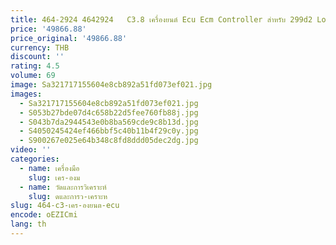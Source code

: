```yaml
---
title: 464-2924 4642924   C3.8 เครื่องยนต์ Ecu Ecm Controller สําหรับ 299d2 Loader
price: '49866.88'
price_original: '49866.88'
currency: THB
discount: ''
rating: 4.5
volume: 69
image: Sa321717155604e8cb892a51fd073ef021.jpg
images:
  - Sa321717155604e8cb892a51fd073ef021.jpg
  - S053b27bde07d4c658b22d5fee760fb88j.jpg
  - S043b7da2944543e0b8ba569cde9c8b13d.jpg
  - S4050245424ef466bbf5c40b11b4f29c0y.jpg
  - S900267e025e64b348c8fd8ddd05dec2dg.jpg
video: ''
categories:
  - name: เครื่องมือ
    slug: เคร-องม
  - name: วัดและการวิเคราะห์
    slug: ดและการว-เคราะห
slug: 464-c3-เคร-องยนต-ecu
encode: oEZICmi
lang: th
---
```

  